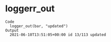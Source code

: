 # loggerr_out

    Code
      logger_out(bar, "updated")
    Output
      2021-06-10T13:51:05+00:00 id 13/113 updated

